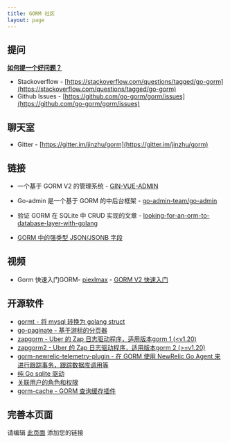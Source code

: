 ```yaml
---
title: GORM 社区
layout: page
---
```


## 提问

**[如何提一个好问题？](https://stackoverflow.com/help/how-to-ask)**

* Stackoverflow - [https://stackoverflow.com/questions/tagged/go-gorm](https://stackoverflow.com/questions/tagged/go-gorm)
* Github Issues - [https://github.com/go-gorm/gorm/issues](https://github.com/go-gorm/gorm/issues)

## 聊天室

* Gitter - [https://gitter.im/jinzhu/gorm](https://gitter.im/jinzhu/gorm)

## 链接

* 一个基于 GORM V2 的管理系统 - [GIN-VUE-ADMIN](https://github.com/flipped-aurora/gin-vue-admin)

* Go-admin 是一个基于 GORM 的中后台框架  - [go-admin-team/go-admin](https://github.com/go-admin-team/go-admin)

* 验证 GORM 在 SQLite 中 CRUD 实现的文章 - [looking-for-an-orm-to-database-layer-with-golang](https://medium.com/@rafaelholanda90/continuing-looking-for-an-orm-to-database-layer-with-golang-7fee0316a989)

* [GORM 中的强类型 JSON/JSONB 字段](https://www.terminateandstayresident.com/2022-07-13/orm-json)

## 视频

* Gorm 快速入门GORM- [piexlmax](https://github.com/piexlmax) - [GORM V2 快速入门](https://www.bilibili.com/video/BV1E64y1472a#reply5032293079)

## 开源软件

* [gormt - 将 mysql 转换为 golang struct](https://github.com/xxjwxc/gormt)
* [go-paginate - 基于游标的分页器](https://github.com/raphaelvigee/go-paginate)
* [zapgorm - Uber 的 Zap 日志驱动程序，适用版本gorm 1 (<v1.20)](https://github.com/moul/zapgorm)
* [zapgorm2 - Uber 的 Zap 日志驱动程序，适用版本gorm 2 (>=v1.20)](https://github.com/moul/zapgorm2)
* [gorm-newrelic-telemetry-plugin - 在 GORM 使用 NewRelic Go Agent 来进行跟踪事务，跟踪数据库调用等](https://github.com/rafaelhl/gorm-newrelic-telemetry-plugin)
* [纯 Go sqlite 驱动](https://github.com/glebarez/sqlite)
* [关联用户的角色和权限](https://github.com/Permify/permify-gorm)
* [gorm-cache - GORM 查询缓存插件](https://github.com/liyuan1125/gorm-cache)

## <span id="contribute">完善本页面</span>

请编辑 [此页面](https://github.com/go-gorm/gorm.io/edit/master/pages/community.md) 添加您的链接
